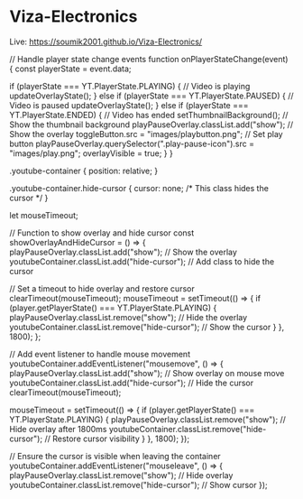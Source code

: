 # Viza-Electronics

Live: https://soumik2001.github.io/Viza-Electronics/

// Handle player state change events
function onPlayerStateChange(event) {
  const playerState = event.data;

  if (playerState === YT.PlayerState.PLAYING) {
    // Video is playing
    updateOverlayState();
  } else if (playerState === YT.PlayerState.PAUSED) {
    // Video is paused
    updateOverlayState();
  } else if (playerState === YT.PlayerState.ENDED) {
    // Video has ended
    setThumbnailBackground(); // Show the thumbnail background
    playPauseOverlay.classList.add("show"); // Show the overlay
    toggleButton.src = "images/playbutton.png"; // Set play button
    playPauseOverlay.querySelector(".play-pause-icon").src = "images/play.png";
    overlayVisible = true;
  }
}

.youtube-container {
  position: relative;
}

.youtube-container.hide-cursor {
  cursor: none; /* This class hides the cursor */
}


let mouseTimeout;

// Function to show overlay and hide cursor
const showOverlayAndHideCursor = () => {
  playPauseOverlay.classList.add("show"); // Show the overlay
  youtubeContainer.classList.add("hide-cursor"); // Add class to hide the cursor

  // Set a timeout to hide overlay and restore cursor
  clearTimeout(mouseTimeout);
  mouseTimeout = setTimeout(() => {
    if (player.getPlayerState() === YT.PlayerState.PLAYING) {
      playPauseOverlay.classList.remove("show"); // Hide the overlay
      youtubeContainer.classList.remove("hide-cursor"); // Show the cursor
    }
  }, 1800);
};

// Add event listener to handle mouse movement
youtubeContainer.addEventListener("mousemove", () => {
  playPauseOverlay.classList.add("show"); // Show overlay on mouse move
  youtubeContainer.classList.add("hide-cursor"); // Hide the cursor
  clearTimeout(mouseTimeout);

  mouseTimeout = setTimeout(() => {
    if (player.getPlayerState() === YT.PlayerState.PLAYING) {
      playPauseOverlay.classList.remove("show"); // Hide overlay after 1800ms
      youtubeContainer.classList.remove("hide-cursor"); // Restore cursor visibility
    }
  }, 1800);
});

// Ensure the cursor is visible when leaving the container
youtubeContainer.addEventListener("mouseleave", () => {
  playPauseOverlay.classList.remove("show"); // Hide overlay
  youtubeContainer.classList.remove("hide-cursor"); // Show cursor
});


